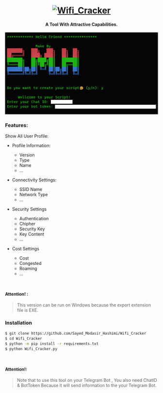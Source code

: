 <h1 align="center">
  <br>
  <a href="https://github.com/Sayed_Modasir_Hashimi/Wifi_Cracker"><img src=".imgs/1.jpg" alt="Wifi_Cracker"></a>

</h1>

<h4 align="center">A Tool With Attractive Capabilities. </h4>



![demo](.imgs/Screen.jpg)

### Features:

Show All User Profile:

- Profile Information:
    - Version
    - Type
    - Name
    - ...

- Connectivity Settings:
    - SSID Name
    - Network Type
    - ...

- Security Settings
    - Authentication
    - Chipher
    - Security Key
    - Key Content
    - ...

- Cost Settings
    - Cost
    - Congested
    - Roaming
    - ...


<br>

#### Attention! :

> This version can be run on Windows because the export extension file is EXE.

### Installation 

```bash
$ git clone https://github.com/Sayed_Modasir_Hashimi/Wifi_Cracker
$ cd Wifi_Cracker
$ python -m pip install -r requirements.txt
$ python Wifi_Cracker.py
```

<br>


#### Attention!:

> Note that to use this tool on your Telegram Bot , You also need ChatID & BotToken Because it will send information to the your  Telegram Bot. 

</p>
